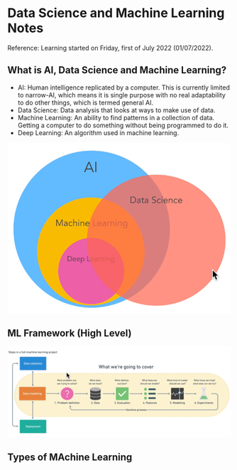 # Data Science and Machine Learning Notes

Reference: Learning started on Friday, first of July 2022 (01/07/2022).

## What is AI, Data Science and Machine Learning?

- AI: Human intelligence replicated by a computer. This is currently limited to narrow-AI, which means it is single purpose with no real adaptability to do other things, which is termed general AI.
- Data Science: Data analysis that looks at ways to make use of data.
- Machine Learning: An ability to find patterns in a collection of data. Getting a computer to do something without being programmed to do it.
- Deep Learning: An algorithm used in machine learning.

![AI, DS and ML](/assets/images/notes/001-what-is-ai-ds-ml.png)

## ML Framework (High Level)

![ML Framework](/assets/images/notes/002-ml-framework.png)

## Types of MAchine Learning

